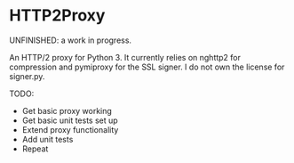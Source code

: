 # HTTP2Proxy

UNFINISHED: a work in progress.

An HTTP/2 proxy for Python 3. 
It currently relies on nghttp2 for compression and pymiproxy for the SSL signer. I do not own the license for signer.py.

TODO:
* Get basic proxy working
* Get basic unit tests set up
* Extend proxy functionality
* Add unit tests
* Repeat
